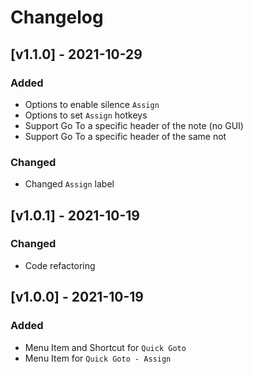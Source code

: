 # Changelog

## [v1.1.0] - 2021-10-29

### Added
- Options to enable silence `Assign`
- Options to set `Assign` hotkeys
- Support Go To a specific header of the note (no GUI)
- Support Go To a specific header of the same not

### Changed
- Changed `Assign` label


## [v1.0.1] - 2021-10-19

### Changed
- Code refactoring


## [v1.0.0] - 2021-10-19

### Added
- Menu Item and Shortcut for `Quick Goto`
- Menu Item for `Quick Goto - Assign`